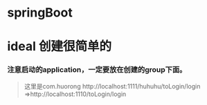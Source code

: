 springBoot 
===================================  
# ideal 创建很简单的
### 注意启动的application，一定要放在创建的group下面。
>这里是com.huorong
>http://localhost:1111/huhuhu/toLogin/login =>http://localhost:1110/toLogin/login